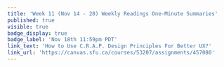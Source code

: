 ```yaml
---
title: 'Week 11 (Nov 14 - 20) Weekly Readings One-Minute Summaries'
published: true
visible: true
badge_display: true
badge_label: 'Nov 18th 11:59pm PDT'
link_text: 'How to Use C.R.A.P. Design Principles For Better UX?'
link_url: 'https://canvas.sfu.ca/courses/53207/assignments/457080'
---
```

